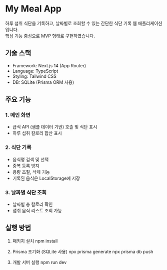 # My Meal App

하루 섭취 식단을 기록하고, 날짜별로 조회할 수 있는 간단한 식단 기록 웹 애플리케이션입니다.  
핵심 기능 중심으로 MVP 형태로 구현하였습니다.

## 기술 스택

- Framework: Next.js 14 (App Router)
- Language: TypeScript
- Styling: Tailwind CSS
- DB: SQLite (Prisma ORM 사용)

## 주요 기능

### 1. 메인 화면

- 급식 API (샘플 데이터 기반) 호출 및 식단 표시
- 하루 섭취 칼로리 합산 표시

### 2. 식단 기록

- 음식명 검색 및 선택
- 중복 등록 방지
- 용량 조절, 삭제 기능
- 기록된 음식은 LocalStorage에 저장

### 3. 날짜별 식단 조회

- 날짜별 총 칼로리 확인
- 섭취 음식 리스트 조회 가능

## 실행 방법

1. 패키지 설치
   npm install

2. Prisma 초기화 (SQLite 사용)
   npx prisma generate
   npx prisma db push

3. 개발 서버 실행
   npm run dev
